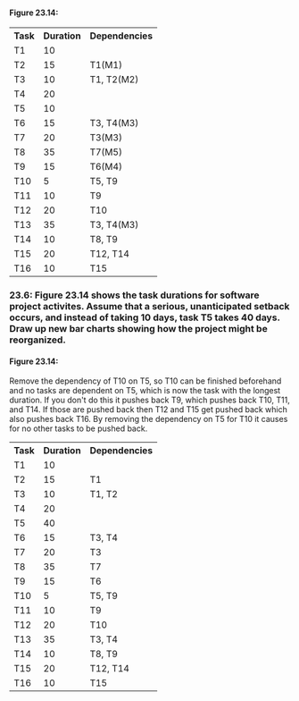 <h4>Figure 23.14:</h4>
<table>
  <tr>
    <th>Task</th>
    <th>Duration</th>
    <th>Dependencies</th>
  </tr>
  <tr>
    <td>T1</td>
    <td>10</td>
    <td></td>
  </tr>
  <tr>
    <td>T2</td>
    <td>15</td>
    <td>T1(M1)</td>
  </tr>
  <tr>
    <td>T3</td>
    <td>10</td>
    <td>T1, T2(M2)</td>
  </tr>
  <tr>
    <td>T4</td>
    <td>20</td>
    <td></td>
  </tr>
  <tr>
    <td>T5</td>
    <td>10</td>
    <td></td>
  </tr>
  <tr>
    <td>T6</td>
    <td>15</td>
    <td>T3, T4(M3)</td>
  </tr>
  <tr>
    <td>T7</td>
    <td>20</td>
    <td>T3(M3)</td>
  </tr>
  <tr>
    <td>T8</td>
    <td>35</td>
    <td>T7(M5)</td>
  </tr>
  <tr>
    <td>T9</td>
    <td>15</td>
    <td>T6(M4)</td>
  </tr>
  <tr>
    <td>T10</td>
    <td>5</td>
    <td>T5, T9</td>
  </tr>
  <tr>
    <td>T11</td>
    <td>10</td>
    <td>T9</td>
  </tr>
  <tr>
    <td>T12</td>
    <td>20</td>
    <td>T10</td>
  </tr>
  <tr>
    <td>T13</td>
    <td>35</td>
    <td>T3, T4(M3)</td>
  </tr>
  <tr>
    <td>T14</td>
    <td>10</td>
    <td>T8, T9</td>
  </tr>
  <tr>
    <td>T15</td>
    <td>20</td>
    <td>T12, T14</td>
  </tr>
  <tr>
    <td>T16</td>
    <td>10</td>
    <td>T15</td>
  </tr>
</table>
<h3>23.6: Figure 23.14 shows the task durations for software project activites. Assume that a serious, unanticipated setback occurs, and instead of taking 10 days, task T5 takes 40 days. Draw up new bar charts showing how the project might be reorganized.</h3>
<h4>Figure 23.14:</h4>
<p>Remove the dependency of T10 on T5, so T10 can be finished beforehand and no tasks are dependent on T5, which is now the task with the longest duration. If you don't do this it pushes back T9, which pushes back T10, T11, and T14. If those are pushed back then T12 and T15 get pushed back which also pushes back T16. By removing the dependency on T5 for T10 it causes for no other tasks to be pushed back.</p>
<table>
  <tr>
    <th>Task</th>
    <th>Duration</th>
    <th>Dependencies</th>
  </tr>
  <tr>
    <td>T1</td>
    <td>10</td>
    <td></td>
  </tr>
  <tr>
    <td>T2</td>
    <td>15</td>
    <td>T1</td>
  </tr>
  <tr>
    <td>T3</td>
    <td>10</td>
    <td>T1, T2</td>
  </tr>
  <tr>
    <td>T4</td>
    <td>20</td>
    <td></td>
  </tr>
  <tr>
    <td>T5</td>
    <td>40</td>
    <td></td>
  </tr>
  <tr>
    <td>T6</td>
    <td>15</td>
    <td>T3, T4</td>
  </tr>
  <tr>
    <td>T7</td>
    <td>20</td>
    <td>T3</td>
  </tr>
  <tr>
    <td>T8</td>
    <td>35</td>
    <td>T7</td>
  </tr>
  <tr>
    <td>T9</td>
    <td>15</td>
    <td>T6</td>
  </tr>
  <tr>
    <td>T10</td>
    <td>5</td>
    <td>T5, T9</td>
  </tr>
  <tr>
    <td>T11</td>
    <td>10</td>
    <td>T9</td>
  </tr>
  <tr>
    <td>T12</td>
    <td>20</td>
    <td>T10</td>
  </tr>
  <tr>
    <td>T13</td>
    <td>35</td>
    <td>T3, T4</td>
  </tr>
  <tr>
    <td>T14</td>
    <td>10</td>
    <td>T8, T9</td>
  </tr>
  <tr>
    <td>T15</td>
    <td>20</td>
    <td>T12, T14</td>
  </tr>
  <tr>
    <td>T16</td>
    <td>10</td>
    <td>T15</td>
  </tr>
</table>
